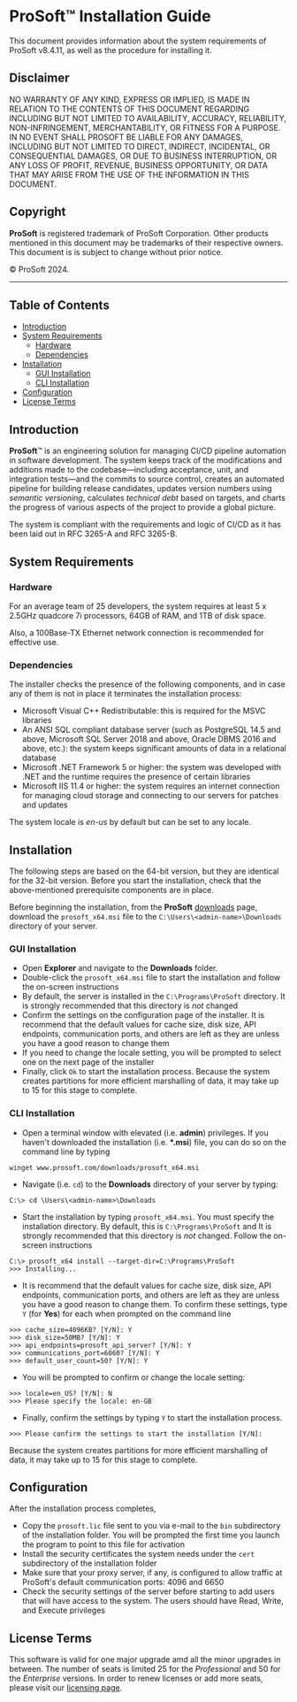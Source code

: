 # __ProSoft__&trade; Installation Guide

This document provides information about the system requirements of ProSoft v8.4.11, as well as the procedure for installing it.

## Disclaimer

NO WARRANTY OF ANY KIND, EXPRESS OR IMPLIED, IS MADE IN RELATION TO THE CONTENTS OF THIS DOCUMENT REGARDING INCLUDING BUT NOT LIMITED TO AVAILABILITY, ACCURACY, RELIABILITY, NON-INFRINGEMENT, MERCHANTABILITY, OR FITNESS FOR A PURPOSE. IN NO EVENT SHALL PROSOFT BE LIABLE FOR ANY DAMAGES, INCLUDING BUT NOT LIMITED TO DIRECT, INDIRECT, INCIDENTAL, OR CONSEQUENTIAL DAMAGES, OR DUE TO BUSINESS INTERRUPTION, OR ANY LOSS OF PROFIT, REVENUE, BUSINESS OPPORTUNITY, OR DATA THAT MAY ARISE FROM THE USE OF THE INFORMATION IN THIS DOCUMENT.

## Copyright

__ProSoft__ is registered trademark of ProSoft Corporation. Other products mentioned in this document may be trademarks of their respective owners. This document is is subject to change without prior notice.

&copy; ProSoft 2024.

---

## Table of Contents

* [Introduction](#introduction)
* [System Requirements](#system-requirements)
  * [Hardware](#hardware)
  * [Dependencies](#dependencies)
* [Installation](#installation)
  * [GUI Installation](#gui-installation)
  * [CLI Installation](#cli-installation)
* [Configuration](#configuration)
* [License Terms](#license-terms)

## Introduction

__ProSoft__&trade; is an engineering solution for managing CI/CD pipeline automation in software development. The system keeps track of the modifications and additions made to the codebase&mdash;including acceptance, unit, and integration tests&mdash;and the commits to source control, creates an automated pipeline for building release candidates, updates version numbers using *semantic versioning*, calculates *technical debt* based on targets, and charts the progress of various aspects of the project to provide a global picture.

The system is compliant with the requirements and logic of CI/CD as it has been laid out in RFC 3265-A and RFC 3265-B.

## System Requirements

### Hardware

For an average team of 25 developers, the system requires at least 5 x 2.5GHz quadcore 7i processors, 64GB of RAM, and 1TB of disk space.

Also, a 100Base-TX Ethernet network connection is recommended for effective use.

### Dependencies

The installer checks the presence of the following components, and in case any of them is not in place it terminates the installation process:

* Microsoft Visual C++ Redistributable: this is required for the MSVC libraries
* An ANSI SQL compliant database server (such as PostgreSQL 14.5 and above, Microsoft SQL Server 2018 and above, Oracle DBMS 2016 and above, etc.): the system keeps significant amounts of data in a relational database
* Microsoft .NET Framework 5 or higher: the system was developed with .NET and the runtime requires the presence of certain libraries
* Microsoft IIS 11.4 or higher: the system requires an internet connection for managing cloud storage and connecting to our servers for patches and updates

The system locale is *en-us* by default but can be set to any locale.

## Installation

The following steps are based on the 64-bit version, but they are identical for the 32-bit version. Before you start the installation, check that the above-mentioned prerequisite components are in place.

Before beginning the installation, from the __ProSoft__ [downloads](https://www.prosoft.com/downloads) page, download the `prosoft_x64.msi` file to the `C:\Users\<admin-name>\Downloads` directory of your server.

### GUI Installation

* Open __Explorer__ and navigate to the __Downloads__ folder.
* Double-click the `prosoft_x64.msi` file to start the installation and follow the on-screen instructions
* By default, the server is installed in the `C:\Programs\ProSoft` directory. It is strongly recommended that this directory is *not* changed
* Confirm the settings on the configuration page of the installer. It is recommend that the default values for cache size, disk size, API endpoints, communication ports, and others are left as they are unless you have a good reason to change them
* If you need to change the locale setting, you will be prompted to select one on the next page of the installer
* Finally, click `Ok` to start the installation process. Because the system creates partitions for more efficient marshalling of data, it may take up to 15 for this stage to complete.

### CLI Installation

* Open a terminal window with elevated (i.e. __admin__) privileges. If you haven't downloaded the installation (i.e. __*.msi__) file, you can do so on the command line by typing

```CLI
winget www.prosoft.com/downloads/prosoft_x64.msi
```

* Navigate (i.e. `cd`) to the __Downloads__ directory of your server by typing:

```CLI
C:\> cd \Users\<admin-name>\Downloads
```

* Start the installation by typing `prosoft_x64.msi`. You must specify the installation directory. By default, this is `C:\Programs\ProSoft` and It is strongly recommended that this directory is *not* changed. Follow the on-screen instructions

```CLI
C:\> prosoft_x64 install --target-dir=C:\Programs\ProSoft
>>> Installing...
```

* It is recommend that the default values for cache size, disk size, API endpoints, communication ports, and others are left as they are unless you have a good reason to change them. To confirm these settings, type `Y` (for __Yes__) for each when prompted on the command line

```CLI
>>> cache_size=4096KB? [Y/N]: Y
>>> disk_size=50MB? [Y/N]: Y
>>> api_endpoints=prosoft_api_server? [Y/N]: Y
>>> communications_port=6060? [Y/N]: Y
>>> default_user_count=50? [Y/N]: Y
```

* You will be prompted to confirm or change the locale setting:

```CLI
>>> locale=en_US? [Y/N]: N
>>> Please specify the locale: en-GB
```

* Finally, confirm the settings by typing `Y` to start the installation process.

```CLI
>>> Please confirm the settings to start the installation [Y/N]:
```

Because the system creates partitions for more efficient marshalling of data, it may take up to 15 for this stage to complete.

## Configuration

After the installation process completes,

* Copy the `prosoft.lic` file sent to you via e-mail to the `bin` subdirectory of the installation folder. You will be prompted the first time you launch the program to point to this file for activation
* Install the security certificates the system needs under the `cert` subdirectory of the installation folder
* Make sure that your proxy server, if any, is configured to allow traffic at ProSoft's default communication ports: 4096 and 6650
* Check the security settings of the server before starting to add users that will have access to the system. The users should have Read, Write, and Execute privileges

## License Terms

This software is valid for one major upgrade amd all the minor upgrades in between. The number of seats is limited 25 for the *Professional* and 50 for the *Enterprise* versions. In order to renew licenses or add more seats, please visit our [licensing page](https://www.profost.com/licensing).
